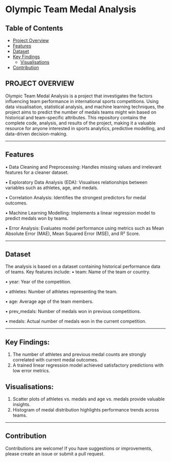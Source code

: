 # Olympic Team Medal Analysis

## Table of Contents
- [Project Overview](#project-overview)
- [Features](#features)
- [Dataset](#dataset)
- [Key Findings](#key_findings)
    - [Visualisations](#visualisations)
- [Contribution](#contribution)


## PROJECT OVERVIEW

Olympic Team Medal Analysis is a project that investigates the factors influencing team performance in international sports competitions. Using data visualisation, statistical analysis, and machine learning techniques, the project aims to predict the number of medals teams might win based on historical and team-specific attributes.
This repository contains the complete code, analysis, and results of the project, making it a valuable resource for anyone interested in sports analytics, predictive modelling, and data-driven decision-making.
________________________________________


## Features
•	Data Cleaning and Preprocessing: Handles missing values and irrelevant features for a cleaner dataset.

•	Exploratory Data Analysis (EDA): Visualises relationships between variables such as athletes, age, and medals.

•	Correlation Analysis: Identifies the strongest predictors for medal outcomes.

•	Machine Learning Modelling: Implements a linear regression model to predict medals won by teams.

•	Error Analysis: Evaluates model performance using metrics such as Mean Absolute Error (MAE), Mean Squared Error (MSE), and R² Score.
________________________________________


## Dataset
The analysis is based on a dataset containing historical performance data of teams. 
Key features include:
•	team: Name of the team or country.

•	year: Year of the competition.

•	athletes: Number of athletes representing the team.

•	age: Average age of the team members.

•	prev_medals: Number of medals won in previous competitions.

•	medals: Actual number of medals won in the current competition.
________________________________________

## Key Findings:

  1. The number of athletes and previous medal counts are strongly correlated with current medal outcomes.
  2. A trained linear regression model achieved satisfactory predictions with low error metrics.

## Visualisations:
  1. Scatter plots of athletes vs. medals and age vs. medals provide valuable insights.
  2. Histogram of medal distribution highlights performance trends across teams.
________________________________________


## Contribution
Contributions are welcome! If you have suggestions or improvements, please create an issue or submit a pull request.
